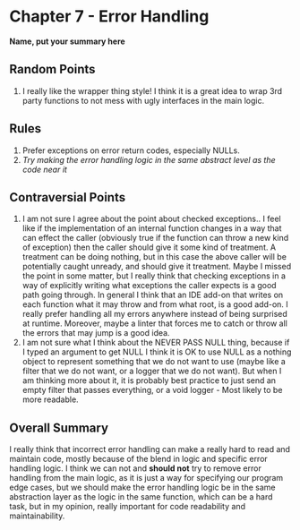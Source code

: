 # Chapter 7 - Error Handling
**Name, put your summary here**

## Random Points
1. I really like the wrapper thing style! I think it is a great idea to wrap 3rd party functions to not mess with ugly interfaces in the main logic.

## Rules
1. Prefer exceptions on error return codes, especially NULLs.
1. _Try making the error handling logic in the same abstract level as the code near it_

## Contraversial Points
1. I am not sure I agree about the point about checked exceptions.. I feel like if the implementation of an internal function changes in a way that can effect the caller (obviously true if the function can throw a new kind of exception) then the caller should give it some kind of treatment. A treatment can be doing nothing, but in this case the above caller will be potentially caught unready, and should give it treatment. Maybe I missed the point in some matter, but I really think that checking exceptions in a way of explicitly writing what exceptions the caller expects is a good path going through. In general I think that an IDE add-on that writes on each function what it may throw and from what root, is a good add-on. I really prefer handling all my errors anywhere instead of being surprised at runtime. Moreover, maybe a linter that forces me to catch or throw all the errors that may jump is a good idea.
1. I am not sure what I think about the NEVER PASS NULL thing, because if I typed an argument to get NULL I think it is OK to use NULL as a nothing object to represent something that we do not want to use (maybe like a filter that we do not want, or a logger that we do not want). But when I am thinking more about it, it is probably best practice to just send an empty filter that passes everything, or a void logger - Most likely to be more readable.

## Overall Summary
I really think that incorrect error handling can make a really hard to read and maintain code, mostly because of the blend in logic and specific error handling logic. I think we can not and **should not** try to remove error handling from the main logic, as it is just a way for specifying our program edge cases, but we should make the error handling logic be in the same abstraction layer as the logic in the same function, which can be a hard task, but in my opinion, really important for code readability and maintainability.
